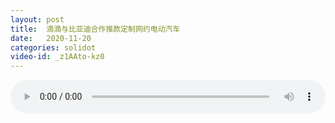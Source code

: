 ```yaml
---
layout: post
title:  滴滴与比亚迪合作推款定制网约电动汽车
date:   2020-11-20
categories: solidot
video-id: _z1AAto-kz0
---
```


<audio id="youtube" style="width: 100%;" video-id="_z1AAto-kz0" controls></audio>

<script async type="text/javascript" src="/audio.js"></script>

